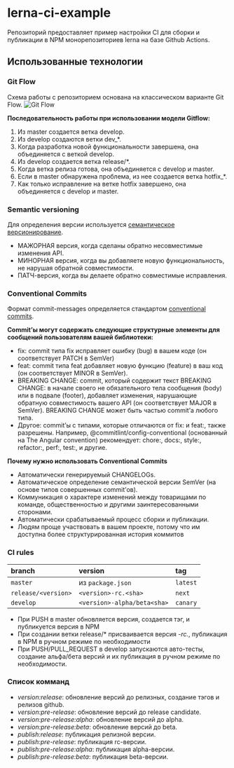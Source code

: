 # lerna-ci-example

Репозиторий предоставляет пример настройки CI для сборки и публикации в NPM монорепозиториев lerna на базе Github Actions.

## Использованные технологии

### Git Flow

Схема работы с репозиторием основана на классическом варианте Git Flow.
![Git Flow](https://www.campingcoder.com/post/20180412-git-flow.png)

**Последовательность работы при использовании модели Gitflow:**

1. Из master создается ветка develop.
2. Из develop создаются ветки dev_*.
3. Когда разработка новой функциональности завершена, она объединяется с веткой develop.
4. Из develop создается ветка release/*.
5. Когда ветка релиза готова, она объединяется с develop и master.
6. Если в master обнаружена проблема, из нее создается ветка hotfix_*.
7. Как только исправление на ветке hotfix завершено, она объединяется с develop и master.

### Semantic versioning

Для определения версии используется [семантическое версионирование](https://semver.org/lang/ru/).
* МАЖОРНАЯ версия, когда сделаны обратно несовместимые изменения API.
* МИНОРНАЯ версия, когда вы добавляете новую функциональность, не нарушая обратной совместимости.
* ПАТЧ-версия, когда вы делаете обратно совместимые исправления.
### Conventional Commits

Формат commit-messages определяется стандартом [conventional commits](https://www.conventionalcommits.org/en/v1.0.0/).

**Commit’ы могут содержать следующие структурные элементы для сообщений пользователям вашей библиотеки:**

* fix: commit типа fix исправляет ошибку (bug) в вашем коде (он соответствует PATCH в SemVer)
* feat: commit типа feat добавляет новую функцию (feature) в ваш код (он соответствует MINOR в SemVer).
* BREAKING CHANGE: commit, который содержит текст BREAKING CHANGE: в начале своего не обязательного тела сообщения (body) или в подвале (footer), добавляет изменения, нарушающие обратную совместимость вашего API (он соответствует MAJOR в SemVer). BREAKING CHANGE может быть частью commit’а любого типа.
* Другое: commit’ы с типами, которые отличаются от fix: и feat:, также разрешены. Например, @commitlint/config-conventional (основанный на The Angular convention) рекомендует: chore:, docs:, style:, refactor:, perf:, test:, и другие.

**Почему нужно использовать Conventional Commits**

* Автоматически генерируемый CHANGELOGs.
* Автоматическое определение семантической версии SemVer (на основе типов совершенных commit’ов).
* Коммуникация о характере изменений между товарищами по команде, общественностью и другими заинтересованными сторонами.
* Автоматически срабатываемый процесс сборки и публикации.
* Людям проще участвовать в вашем проекте, потому что им доступна более структурированная история коммитов

### CI rules

| branch | version | tag |
| :----- | :------ | :-- |
| `master` | из `package.json` | `latest` |
| `release/<version>` | `<version>-rc.<sha>` | `next` |
| `develop` | `<version>-alpha/beta<sha>` | `canary` |

* При PUSH в master обновляется версия, создается тэг, и публикуется версия в NPM
* При создании ветки release/* присваивается версия *-rc.*, публикация в NPM в ручном режиме по необходимости
* При PUSH/PULL_REQUEST в develop запускаются авто-тесты, создание альфа/бета версий и их публикация в ручном режиме по необходимости.

### Список комманд

* *version:release*: обновление версий до релизных, создание тэгов и релизов github.
* *version:pre-release*: обновление версий до release candidate.
* *version:pre-release:alpha*: обновление версий до alpha.
* *version:pre-release:beta*: обновление версий до beta.
* *publish:release*: публикация релизной версии.
* *publish:pre-release*: публикация rc-версии.
* *publish:pre-release:alpha*: публикация alpha-версии.
* *publish:pre-release:beta*: публикация beta-версии.
